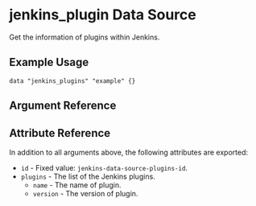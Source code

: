 # jenkins_plugin Data Source

Get the information of plugins within Jenkins.

## Example Usage

```hcl
data "jenkins_plugins" "example" {}
```

## Argument Reference

## Attribute Reference

In addition to all arguments above, the following attributes are exported:

* `id` - Fixed value: `jenkins-data-source-plugins-id`.
* `plugins` - The list of the Jenkins plugins.
    * `name` - The name of plugin.
    * `version` - The version of plugin.
